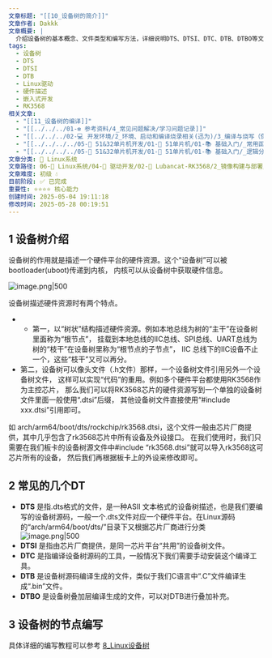```yaml
---
文章标题: "[[10_设备树的简介]]"
文章作者: Dakkk
文章概要: |
  介绍设备树的基本概念、文件类型和编写方法，详细说明DTS、DTSI、DTC、DTB、DTBO等文件格式，强调设备树用于描述硬件平台资源的树状结构特点。
tags:
  - 设备树
  - DTS
  - DTSI
  - DTB
  - Linux驱动
  - 硬件描述
  - 嵌入式开发
  - RK3568
相关文章:
  - "[[11_设备树的编译]]"
  - "[[../../../01-❇️ 参考资料/4_常见问题解决/学习问题记录]]"
  - "[[../../../02-💻 开发环境/2_环境、启动和编译烧录相关(迅为)/3_编译与烧写（保留，直接看Lubancat板卡即可）]]"
  - "[[../../../../05-🔧 51&32单片机开发/01-🎯 51单片机/01-📚 基础入门/_常用函数]]"
  - "[[../../../../05-🔧 51&32单片机开发/01-🎯 51单片机/01-📚 基础入门/_逻辑分析仪的安装]]"
文章分类: 🐧 Linux系统
文章路径: 06-🐧 Linux系统/04-🔌 驱动开发/02-💾 Lubancat-RK3568/2_镜像构建与部署/10_设备树的简介.md
文章难度: 初级 💧
目前阶段: ✅ 已完成
重要性: ⭐⭐⭐⭐ 核心能力
创建时间: 2025-05-04 19:11:18
修改时间: 2025-05-28 00:19:51
---
```


## 1 设备树介绍

设备树的作用就是描述一个硬件平台的硬件资源。这个“设备树”可以被bootloader(uboot)传递到内核， 内核可以从设备树中获取硬件信息。

![image.png|500](https://my-obsidian-image.oss-cn-guangzhou.aliyuncs.com/2025/05/25f4e4b6dfb7ee05583472d8d60434c5.png)

设备树描述硬件资源时有两个特点。
- - 第一，以“树状”结构描述硬件资源。例如本地总线为树的“主干”在设备树里面称为“根节点”， 挂载到本地总线的IIC总线、SPI总线、UART总线为树的“枝干”在设备树里称为“根节点的子节点”， IIC 总线下的IIC设备不止一个，这些“枝干”又可以再分。
- 第二，设备树可以像头文件（.h文件）那样，一个设备树文件引用另外一个设备树文件， 这样可以实现“代码”的重用。例如多个硬件平台都使用RK3568作为主控芯片， 那么我们可以将RK3568芯片的硬件资源写到一个单独的设备树文件里面一般使用“.dtsi”后缀， 其他设备树文件直接使用“#include xxx.dtsi”引用即可。

如 arch/arm64/boot/dts/rockchip/rk3568.dtsi，这个文件一般由芯片厂商提供，其中几乎包含了rk3568芯片中所有设备及外设接口。 在我们使用时，我们只需要在我们板卡的设备树源文件中#include “rk3568.dtsi”就可以导入rk3568这可芯片所有的设备， 然后我们再根据板卡上的外设来修改即可。
## 2 常见的几个DT

- **DTS** 是指.dts格式的文件，是一种ASII 文本格式的设备树描述，也是我们要编写的设备树源码，一般一个.dts文件对应一个硬件平台。在Linux源码的“arch/arm64/boot/dts/”目录下又根据芯片厂商进行分类
  ![image.png|500](https://my-obsidian-image.oss-cn-guangzhou.aliyuncs.com/2025/05/2b149cfecfcb2955ccf1586d4f677883.png)
- **DTSI** 是指由芯片厂商提供，是同一芯片平台“共用”的设备树文件。
- **DTC** 是指编译设备树源码的工具，一般情况下我们需要手动安装这个编译工具。
- **DTB** 是设备树源码编译生成的文件，类似于我们C语言中“.C”文件编译生成“.bin”文件。
- **DTBO** 是设备树叠加层编译生成的文件，可以对DTB进行叠加补充。
## 3 设备树的节点编写

具体详细的编写教程可以参考 [8_Linux设备树](../../../07-📊%20字符设备驱动开发/1_字符设备驱动模型基础(Lubancat)/8_Linux设备树.md)